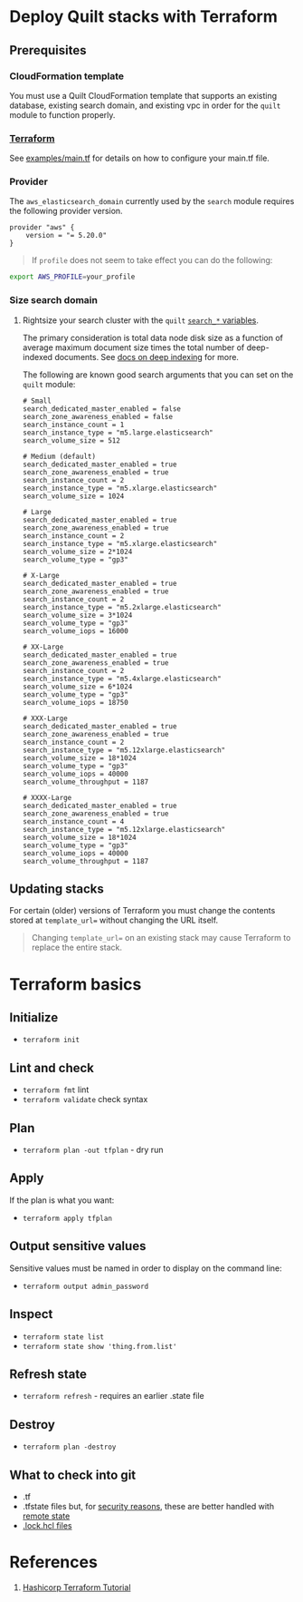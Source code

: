 # Deploy Quilt stacks with Terraform

## Prerequisites

### CloudFormation template
You must use a Quilt CloudFormation template that supports an existing database,
existing search domain, and existing vpc in order for the  `quilt` module to
function properly.

### [Terraform](https://developer.hashicorp.com/terraform/tutorials/aws-get-started/install-cli)
See [examples/main.tf](examples/main.tf) for details on how to configure your main.tf file.

### Provider
The `aws_elasticsearch_domain` currently used by the `search` module requires the
following provider version.

```hcl
provider "aws" {
    version = "= 5.20.0"
}
```
> If `profile` does not seem to take effect you can do the following:
```sh
export AWS_PROFILE=your_profile
```

### Size search domain
1. Rightsize your search cluster with the `quilt`
[`search_*` variables](./modules/quilt/variables.tf).

    The primary consideration is total data node disk size as a function of average
    maximum document size times the total number of deep-indexed documents.
    See [docs on deep indexing](https://docs.quiltdata.com/catalog/searchquery#indexing) for more.

    The following are known good search arguments that you can set on the `quilt` module:

    ```
    # Small
    search_dedicated_master_enabled = false
    search_zone_awareness_enabled = false
    search_instance_count = 1
    search_instance_type = "m5.large.elasticsearch"
    search_volume_size = 512

    # Medium (default)
    search_dedicated_master_enabled = true
    search_zone_awareness_enabled = true
    search_instance_count = 2
    search_instance_type = "m5.xlarge.elasticsearch"
    search_volume_size = 1024

    # Large
    search_dedicated_master_enabled = true
    search_zone_awareness_enabled = true
    search_instance_count = 2
    search_instance_type = "m5.xlarge.elasticsearch"
    search_volume_size = 2*1024
    search_volume_type = "gp3"

    # X-Large
    search_dedicated_master_enabled = true
    search_zone_awareness_enabled = true
    search_instance_count = 2
    search_instance_type = "m5.2xlarge.elasticsearch"
    search_volume_size = 3*1024
    search_volume_type = "gp3"
    search_volume_iops = 16000

    # XX-Large
    search_dedicated_master_enabled = true
    search_zone_awareness_enabled = true
    search_instance_count = 2
    search_instance_type = "m5.4xlarge.elasticsearch"
    search_volume_size = 6*1024
    search_volume_type = "gp3"
    search_volume_iops = 18750

    # XXX-Large
    search_dedicated_master_enabled = true
    search_zone_awareness_enabled = true
    search_instance_count = 2
    search_instance_type = "m5.12xlarge.elasticsearch"
    search_volume_size = 18*1024
    search_volume_type = "gp3"
    search_volume_iops = 40000
    search_volume_throughput = 1187

    # XXXX-Large
    search_dedicated_master_enabled = true
    search_zone_awareness_enabled = true
    search_instance_count = 4
    search_instance_type = "m5.12xlarge.elasticsearch"
    search_volume_size = 18*1024
    search_volume_type = "gp3"
    search_volume_iops = 40000
    search_volume_throughput = 1187
    ```

## Updating stacks
For certain (older) versions of Terraform you must change the contents stored 
at `template_url=` without changing the URL itself.

> Changing `template_url=` on an existing stack may cause Terraform to
> replace the entire stack.

# Terraform basics

## Initialize
* `terraform init`

## Lint and check
* `terraform fmt` lint
* `terraform validate` check syntax

## Plan
* `terraform plan -out tfplan` - dry run

## Apply
If the plan is what you want:
* `terraform apply tfplan`

## Output sensitive values
Sensitive values must be named in order to display on the command line:
* `terraform output admin_password`

## Inspect
* `terraform state list`
* `terraform state show 'thing.from.list'`

## Refresh state
* `terraform refresh` - requires an earlier .state file

## Destroy
* `terraform plan -destroy`

## What to check into git
* .tf
* .tfstate files but,
for [security reasons](https://stackoverflow.com/questions/38486335/should-i-commit-tfstate-files-to-git),
these are better handled with
[remote state](https://developer.hashicorp.com/terraform/language/state/remote)
* [.lock.hcl files](https://stackoverflow.com/questions/67963719/should-terraform-lock-hcl-be-included-in-the-gitignore-file)

# References
1. [Hashicorp Terraform Tutorial](https://developer.hashicorp.com/terraform/tutorials/aws-get-started/aws-build)
